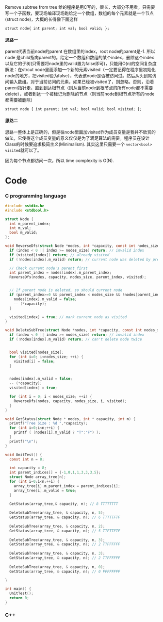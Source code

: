 Remove subtree from tree 给的程序是用C写的，很长，大部分不用看，只需要写一个子函数，要现场编译现场跑给定一个数组，数组的每个元素就是一个节点(struct node)，大概的长得像下面这样 

```
struct node{ int parent; int val; bool valid; }; 
```

#### 思路一

parent代表当前node的parent 在数组里的index，root node的parent是-1. 所以node 是child指向parent的。给定一个数组和数组的某个index，删除这个index以及它的子树(只需要将node里的valid置为false即可)，只能用O(n)的空间复杂度 解法：在strcut node里面添加一个新的元素visited（一定要记得在程序里初始化node的地方，把visited设为false），代表该node是否被访问过。然后从头到尾访问输入数组。对于当前访问的元素，如果已经被visited了，则忽略。否则，沿着parent指针走，直到到达根节点（则从当前node到根节点的所有node都不需要delete），或者到达一个被标记为删除的节点（则当前node到根节点所有的node都需要被删除） 

```
struct node { int parent; int val; bool valid; bool visited; }; 
```

#### 思路二

思路一整体上是正确的，但是往node里面加visited作为成员变量是我并不欣赏的做法，它使得这个成员变量的意义仅仅是为了满足算法的需要。程序员在设计Class的时候要追求极简主义(Minimalism). 其实这里只需要一个 ```vector<bool> visited```就可以了。

因为每个节点都访问一次，所以 time complexity is O(N).

# Code

### C programming language

```c
#include <stdio.h>
#include <stdbool.h>

struct Node {
  int m_parent_index;
  int m_val;
  bool m_valid;
};

void ReverseDfs(struct Node *nodes, int *capacity, const int nodes_size, const int index, bool* visited) {
  if (index < 0 || index >= nodes_size) return; // invalid index
  if (visited[index]) return; // already visited
  if (!nodes[index].m_valid) return; // current node was deleted by previous operation

  // Check current node's parent first
  int parent_index = nodes[index].m_parent_index;
  ReverseDfs(nodes, capacity, nodes_size, parent_index, visited);


  // If parent node is deleted, so should current node
  if (parent_index>=0 && parent_index < nodes_size && !nodes[parent_index].m_valid) {
    nodes[index].m_valid = false;
    -- (*capacity);
  }

  visited[index] = true; // mark current node as visited
}

void DeleteSubTree(struct Node *nodes, int *capacity, const int nodes_size, const int index) {
  if (index < 0 || index >= nodes_size) return; // invalid index
  if (!nodes[index].m_valid) return; // can't delete node twice


  bool visited[nodes_size];
  for (int i=0; i<nodes_size; ++i) {
    visited[i] = false;
  }


  nodes[index].m_valid = false;
  -- (*capacity);
  visited[index] = true;

  for (int i = 0; i < nodes_size; ++i) {
    ReverseDfs(nodes, capacity, nodes_size, i, visited);
  }
}

void GetStatus(struct Node * nodes, int * capacity, int n) {
  printf("Tree Size : %d ",*capacity);
  for (int i=0;i<n;++i) {
    printf ( (nodes[i].m_valid ? "T":"F") );
  }
  printf("\n");
}

void UnitTest() {
  const int n = 8;

  int capacity = 8;
  int parent_indices[] = {-1,0,1,1,3,3,3,5};
  struct Node array_tree[n];
  for (int i=0;i<n;++i) {
    array_tree[i].m_parent_index = parent_indices[i];
    array_tree[i].m_valid = true;
  }

  GetStatus(array_tree,& capacity, n); // 8 TTTTTTTT
  
  DeleteSubTree(array_tree, & capacity, n, 5);
  GetStatus(array_tree, & capacity, n); // 6 TTTTTFTF
  
  DeleteSubTree(array_tree, & capacity, n, 2);
  GetStatus(array_tree, & capacity, n); // 5 TTFTTFTF
  
  DeleteSubTree(array_tree, & capacity, n, 3);
  GetStatus(array_tree, & capacity, n); // 2 TTFFFFFF
  
  DeleteSubTree(array_tree, & capacity, n, 3);
  GetStatus(array_tree, & capacity, n); // 2 TTFFFFFF
  
  DeleteSubTree(array_tree, & capacity, n, 0);
  GetStatus(array_tree, & capacity, n); // 0 FFFFFFFF

}

int main() {
  UnitTest();
  return 0;
}
```

### C++
